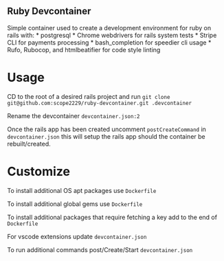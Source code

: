 ## Ruby Devcontainer

Simple container used to create a development environment for ruby on rails with:
    * postgresql
    * Chrome webdrivers for rails system tests
    * Stripe CLI for payments processing
    * bash_completion for speedier cli usage
    * Rufo, Rubocop, and htmlbeatifier for code style linting


# Usage

CD to the root of a desired rails project and run `git clone git@github.com:scope2229/ruby-devcontainer.git .devcontainer`

Rename the devcontainer
    `devcontainer.json:2`

Once the rails app has been created uncomment `postCreateCommand` in `devcontainer.json` this will setup the rails app should
the container be rebuilt/created.

# Customize

To install additional OS apt packages use `Dockerfile`

To install additional global gems use `Dockerfile`

To install additional packages that require fetching a key add to the end of `Dockerfile`

For vscode extensions update `devcontainer.json`

To run additional commands post/Create/Start `devcontainer.json`

